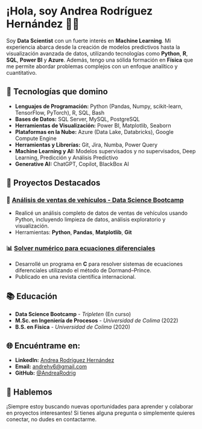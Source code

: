 # ¡Hola, soy Andrea Rodríguez Hernández 👩‍💻

Soy **Data Scientist** con un fuerte interés en **Machine Learning**. Mi experiencia abarca desde la creación de modelos predictivos hasta la visualización avanzada de datos, utilizando tecnologías como **Python**, **R**, **SQL**, **Power BI** y **Azure**. Además, tengo una sólida formación en **Física** que me permite abordar problemas complejos con un enfoque analítico y cuantitativo.

## 🔧 Tecnologías que domino

- **Lenguajes de Programación:** Python (Pandas, Numpy, scikit-learn, TensorFlow, PyTorch), R, SQL, Bash
- **Bases de Datos:** SQL Server, MySQL, PostgreSQL
- **Herramientas de Visualización:** Power BI, Matplotlib, Seaborn
- **Plataformas en la Nube:** Azure (Data Lake, Databricks), Google Compute Engine
- **Herramientas y Librerías:** Git, Jira, Numba, Power Query
- **Machine Learning y AI:** Modelos supervisados y no supervisados, Deep Learning, Predicción y Análisis Predictivo
- **Generative AI:** ChatGPT, Copilot, BlackBox AI

## 🚀 Proyectos Destacados

### 🚗 [Análisis de ventas de vehículos - Data Science Bootcamp](https://github.com/AndreaRodrig/VehiclesAnalysis)

- Realicé un análisis completo de datos de ventas de vehículos usando Python, incluyendo limpieza de datos, análisis exploratorio y visualización.
- Herramientas: **Python**, **Pandas**, **Matplotlib**, **Git**

### 📊 [Solver numérico para ecuaciones diferenciales](https://github.com/AndreaRodrig/VectorField)

- Desarrollé un programa en **C** para resolver sistemas de ecuaciones diferenciales utilizando el método de Dormand–Prince.
- Publicado en una revista científica internacional.

## 📚 Educación

- **Data Science Bootcamp** - *Tripleten* (En curso)
- **M.Sc. en Ingeniería de Procesos** - *Universidad de Colima* (2022)
- **B.S. en Física** - *Universidad de Colima* (2020)

## 🌐 Encuéntrame en:

- **LinkedIn:** [Andrea Rodríguez Hernández](https://www.linkedin.com/in/andrearodriguez/)
- **Email:** andrehv6@gmail.com
- **GitHub:** [@AndreaRodrig](https://github.com/AndreaRodrig)

## 💬 Hablemos

¡Siempre estoy buscando nuevas oportunidades para aprender y colaborar en proyectos interesantes! Si tienes alguna pregunta o simplemente quieres conectar, no dudes en contactarme.
